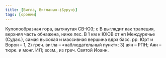 ```yaml
---
title: [Вигла, Вигланын-❮Бурун❯]
tags: [ороним]
---
```


Куполообразная гора, вытянутая СВ-ЮЗ; с В выглядит как трапеция, верхняя часть
обнажена, ниже лес. В 1 км к ЮЮВ от нп Междуречье (Судак.), самая высокая и
массивная вершина вдрз басс. рр. Юрт и Ворон – 1, 2) греч. вигла –
«наблюдательный пункт»; 3) аян – РПН; Аян – тюрк. и монг. ИЛ; возм., из греч.
Святой Иоанн.
